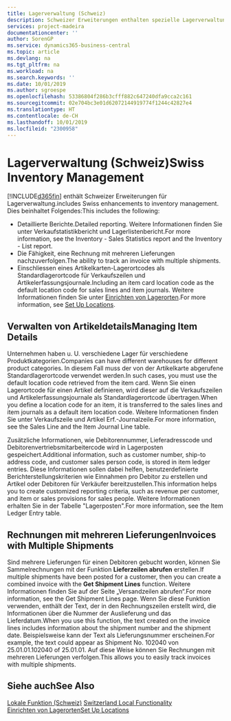 ```yaml
---
title: Lagerverwaltung (Schweiz)
description: Schweizer Erweiterungen enthalten spezielle Lagerverwaltungsfunktionen.
services: project-madeira
documentationcenter: ''
author: SorenGP
ms.service: dynamics365-business-central
ms.topic: article
ms.devlang: na
ms.tgt_pltfrm: na
ms.workload: na
ms.search.keywords: ''
ms.date: 10/01/2019
ms.author: sgroespe
ms.openlocfilehash: 53386804f286b3cfff882c647240dfa9cca2c161
ms.sourcegitcommit: 02e704bc3e01d62072144919774f1244c42827e4
ms.translationtype: HT
ms.contentlocale: de-CH
ms.lasthandoff: 10/01/2019
ms.locfileid: "2300958"
---
```

# <a name="swiss-inventory-management"></a><span data-ttu-id="92e32-103">Lagerverwaltung (Schweiz)</span><span class="sxs-lookup"><span data-stu-id="92e32-103">Swiss Inventory Management</span></span>
[!INCLUDE[d365fin](../../includes/d365fin_md.md)] <span data-ttu-id="92e32-104">enthält Schweizer Erweiterungen für Lagerverwaltung.</span><span class="sxs-lookup"><span data-stu-id="92e32-104">includes Swiss enhancements to inventory management.</span></span> <span data-ttu-id="92e32-105">Dies beinhaltet Folgendes:</span><span class="sxs-lookup"><span data-stu-id="92e32-105">This includes the following:</span></span>  

- <span data-ttu-id="92e32-106">Detaillierte Berichte.</span><span class="sxs-lookup"><span data-stu-id="92e32-106">Detailed reporting.</span></span>  <span data-ttu-id="92e32-107">Weitere Informationen finden Sie unter Verkaufstatistikbericht und Lagerlistenbericht.</span><span class="sxs-lookup"><span data-stu-id="92e32-107">For more information, see the Inventory - Sales Statistics report and the Inventory - List report.</span></span>  
- <span data-ttu-id="92e32-108">Die Fähigkeit, eine Rechnung mit mehreren Lieferungen nachzuverfolgen.</span><span class="sxs-lookup"><span data-stu-id="92e32-108">The ability to track an invoice with multiple shipments.</span></span>  
- <span data-ttu-id="92e32-109">Einschliessen eines Artikelkarten-Lagerortcodes als Standardlagerortcode für Verkaufszeilen und Artikelerfassungsjournale.</span><span class="sxs-lookup"><span data-stu-id="92e32-109">Including an item card location code as the default location code for sales lines and item journals.</span></span> <span data-ttu-id="92e32-110">Weitere Informationen finden Sie unter [Einrichten von Lagerorten](../../inventory-how-setup-locations.md).</span><span class="sxs-lookup"><span data-stu-id="92e32-110">For more information, see [Set Up Locations](../../inventory-how-setup-locations.md).</span></span>

## <a name="managing-item-details"></a><span data-ttu-id="92e32-111">Verwalten von Artikeldetails</span><span class="sxs-lookup"><span data-stu-id="92e32-111">Managing Item Details</span></span>  
<span data-ttu-id="92e32-112">Unternehmen haben u. U. verschiedene Lager für verschiedene Produktkategorien.</span><span class="sxs-lookup"><span data-stu-id="92e32-112">Companies can have different warehouses for different product categories.</span></span> <span data-ttu-id="92e32-113">In diesem Fall muss der von der Artikelkarte abgerufene Standardlagerortcode verwendet werden.</span><span class="sxs-lookup"><span data-stu-id="92e32-113">In such cases, you must use the default location code retrieved from the item card.</span></span> <span data-ttu-id="92e32-114">Wenn Sie einen Lagerortcode für einen Artikel definieren, wird dieser auf die Verkaufszeilen und Artikelerfassungsjournale als Standardlagerortcode übertragen.</span><span class="sxs-lookup"><span data-stu-id="92e32-114">When you define a location code for an item, it is transferred to the sales lines and item journals as a default item location code.</span></span> <span data-ttu-id="92e32-115">Weitere Informationen finden Sie unter Verkaufszeile und Artikel Erf.-Journalzeile.</span><span class="sxs-lookup"><span data-stu-id="92e32-115">For more information, see the Sales Line and the Item Journal Line table.</span></span>  

<span data-ttu-id="92e32-116">Zusätzliche Informationen, wie Debitorennummer, Lieferadresscode und Debitorenvertriebsmitarbeitercode wird in Lagerposten gespeichert.</span><span class="sxs-lookup"><span data-stu-id="92e32-116">Additional information, such as customer number, ship-to address code, and customer sales person code, is stored in item ledger entries.</span></span> <span data-ttu-id="92e32-117">Diese Informationen sollen dabei helfen, benutzerdefinierte Berichterstellungskriterien wie Einnahmen pro Debitor zu erstellen und Artikel oder Debitoren für Verkäufer bereitzustellen.</span><span class="sxs-lookup"><span data-stu-id="92e32-117">This information helps you to create customized reporting criteria, such as revenue per customer, and item or sales provisions for sales people.</span></span> <span data-ttu-id="92e32-118">Weitere Informationen erhalten Sie in der Tabelle "Lagerposten".</span><span class="sxs-lookup"><span data-stu-id="92e32-118">For more information, see the Item Ledger Entry table.</span></span>  

## <a name="invoices-with-multiple-shipments"></a><span data-ttu-id="92e32-119">Rechnungen mit mehreren Lieferungen</span><span class="sxs-lookup"><span data-stu-id="92e32-119">Invoices with Multiple Shipments</span></span>  
<span data-ttu-id="92e32-120">Sind mehrere Lieferungen für einen Debitoren gebucht worden, können Sie Sammelrechnungen mit der Funktion **Lieferzeilen abrufen** erstellen.</span><span class="sxs-lookup"><span data-stu-id="92e32-120">If multiple shipments have been posted for a customer, then you can create a combined invoice with the **Get Shipment Lines** function.</span></span> <span data-ttu-id="92e32-121">Weitere Informationen finden Sie auf der Seite „Versandzeilen abrufen“.</span><span class="sxs-lookup"><span data-stu-id="92e32-121">For more information, see the Get Shipment Lines page.</span></span> <span data-ttu-id="92e32-122">Wenn Sie diese Funktion verwenden, enthält der Text, der in den Rechnungszeilen erstellt wird, die Informationen über die Nummer der Auslieferung und das Lieferdatum.</span><span class="sxs-lookup"><span data-stu-id="92e32-122">When you use this function, the text created on the invoice lines includes information about the shipment number and the shipment date.</span></span> <span data-ttu-id="92e32-123">Beispielsweise kann der Text als Lieferungsnummer erscheinen.</span><span class="sxs-lookup"><span data-stu-id="92e32-123">For example, the text could appear as Shipment No.</span></span> <span data-ttu-id="92e32-124">102040 von 25.01.01.</span><span class="sxs-lookup"><span data-stu-id="92e32-124">102040 of 25.01.01.</span></span> <span data-ttu-id="92e32-125">Auf diese Weise können Sie Rechnungen mit mehreren Lieferungen verfolgen.</span><span class="sxs-lookup"><span data-stu-id="92e32-125">This allows you to easily track invoices with multiple shipments.</span></span>  

## <a name="see-also"></a><span data-ttu-id="92e32-126">Siehe auch</span><span class="sxs-lookup"><span data-stu-id="92e32-126">See Also</span></span>  
 <span data-ttu-id="92e32-127">[Lokale Funktion (Schweiz)](switzerland-local-functionality.md) </span><span class="sxs-lookup"><span data-stu-id="92e32-127">[Switzerland Local Functionality](switzerland-local-functionality.md) </span></span>  
 [<span data-ttu-id="92e32-128">Einrichten von Lagerorten</span><span class="sxs-lookup"><span data-stu-id="92e32-128">Set Up Locations</span></span>](../../inventory-how-setup-locations.md)
